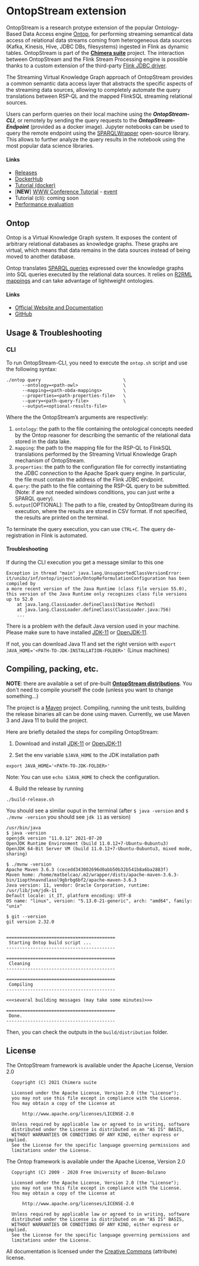 OntopStream extension
=====

OntopStream is a research protype extension of the popular Ontology-Based Data Access engine [Ontop](https://ontop-vkg.org), for performing streaming semantical data access of relational data streams coming from heterogeneous data sources (Kafka, Kinesis, Hive, JDBC DBs, filesystems) ingested in Flink as dynamic tables. OntopStream is part of the [__Chimera suite__](https://chimera-suite.github.io/chimera/) project. The interaction between OntopStream and the Flink Stream Processing engine is possible thanks to a custom extension of the third-party [Flink JDBC driver](https://github.com/ververica/flink-jdbc-driver).

The Streaming Virtual Knowledge Graph approach of OntopStream provides a common semantic data access layer that abstracts the specific aspects of the streaming data sources, allowing to completely automate the query translations between RSP-QL and the mapped FlinkSQL streaming relational sources.

Users can perform queries on their local machine using the ___OntopStream-CLI___, or remotely by sending the query requests to the ___OntopStream-Endpoint___ (provided as a docker image). Jupyter notebooks can be used to query the remote endpoint using the [SPARQLWrapper](https://sparqlwrapper.readthedocs.io/en/latest/) open-source library. This allows to further analyze the query results in the notebook using the most popular data science libraries.

#### Links
- [Releases](https://github.com/chimera-suite/OntopStream/releases)
- [DockerHub](https://hub.docker.com/r/chimerasuite/ontop-stream)
- [Tutorial (docker)](https://github.com/chimera-suite/OntopStream-running-example)
- [__NEW__] [WWW Conference Tutorial](https://github.com/chimera-suite/OntopStream-tutorial) - [event](https://streamreasoning.org/events/web-stream-processing-tutorial-thewebconf/)
- Tutorial (cli): coming soon
- [Performance evaluation](https://github.com/chimera-suite/OntopStream-evaluation)

Ontop
--------------------

Ontop is a Virtual Knowledge Graph system.
It exposes the content of arbitrary relational databases as knowledge graphs. These graphs are virtual, which means that data remains in the data sources instead of being moved to another database.

Ontop translates [SPARQL queries](https://www.w3.org/TR/sparql11-query/) expressed over the knowledge graphs into SQL queries executed by the relational data sources. It relies on [R2RML mappings](https://www.w3.org/TR/r2rml/) and can take advantage of lightweight ontologies.

#### Links
- [Official Website and Documentation](https://ontop-vkg.org)
- [GitHub](https://github.com/ontop/ontop/)

Usage & Troubleshooting
--------------------
### CLI
To run OntopStream-CLI, you need to execute the `ontop.sh` script and use the following syntax:

```
./ontop query                               \
      --ontology=<path-owl>                 \
      --mapping=<path-obda-mappings>        \
      --properties=<path-properties-file>   \
      --query=<path-query-file>             \
      --output=<optional-results-file>
```
Where the the OntopStream’s arguments are respectively:

1. `ontology`: the path to the file containing the ontological concepts needed by the Ontop reasoner for describing the semantic of the relational data stored in the data lake.
2. `mapping`: the path to the mapping file for the RSP-QL to FlinkSQL translations performed by the Streaming Virtual Knowledge Graph mechanism of OntopStream.
3. `properties`: the path to the configuration file for correctly instantiating the JDBC connection to the Apache Spark query engine. In particular, the file must contain the address of the Flink JDBC endpoint.
4. `query`: the path to the file containing the RSP-QL query to be submitted. (Note: if are not needed windows conditions, you can just write a SPARQL query).
5. `output`[OPTIONAL]: The path to a file, created by OntopStream during its execution, where the results are stored in CSV format. If not specified, the results are printed on the terminal.

To terminate the query execution, you can use `CTRL+C`. The query de-registration in Flink is automated.

#### Troubleshooting

If during the CLI execution you get a message similar to this one

```
Exception in thread "main" java.lang.UnsupportedClassVersionError: it/unibz/inf/ontop/injection/OntopReformulationConfiguration has been compiled by
a more recent version of the Java Runtime (class file version 55.0), this version of the Java Runtime only recognizes class file versions up to 52.0
	at java.lang.ClassLoader.defineClass1(Native Method)
	at java.lang.ClassLoader.defineClass(ClassLoader.java:756)
    ...
```
There is a problem with the default Java version used in your machine. Please make sure to have installed [JDK-11](http://jdk.java.net/java-se-ri/11) or [OpenJDK-11](https://jdk.java.net/archive/).

If not, you can download Java 11 and set the right version with `export JAVA_HOME='<PATH-TO-JDK-INSTALLATION-FOLDER>'` (Linux machines)


Compiling, packing, etc.
--------------------

__NOTE__: there are available a set of pre-built __[OntopStream distributions](https://github.com/chimera-suite/OntopStream/releases)__. You don't need to compile yourself the code (unless you want to change something...)

The project is a [Maven](http://maven.apache.org/) project. Compiling,
running the unit tests, building the release binaries all can be done
using maven.  Currently, we use Maven 3 and Java 11 to build the
project.

Here are briefly detailed the steps for compiling OntopStream:


1. Download and install [JDK-11](http://jdk.java.net/java-se-ri/11) or [OpenJDK-11](https://jdk.java.net/archive/)


2. Set the env variable `$JAVA_HOME` to the JDK installation path

```
export JAVA_HOME='<PATH-TO-JDK-FOLDER>'
```
Note: You can use `echo $JAVA_HOME` to check the configuration.


4. Build the release by running

```
./build-release.sh
````
You should see a similar ouput in the terminal (after `$ java -version` and `$ ./mvnw -version` you should see `jdk 11` as version)

```
/usr/bin/java
$ java -version
openjdk version "11.0.12" 2021-07-20
OpenJDK Runtime Environment (build 11.0.12+7-Ubuntu-0ubuntu3)
OpenJDK 64-Bit Server VM (build 11.0.12+7-Ubuntu-0ubuntu3, mixed mode, sharing)

$ ./mvnw -version
Apache Maven 3.6.3 (cecedd343002696d0abb50b32b541b8a6ba2883f)
Maven home: /home/matbelcao/.m2/wrapper/dists/apache-maven-3.6.3-bin/1iopthnavndlasol9gbrbg6bf2/apache-maven-3.6.3
Java version: 11, vendor: Oracle Corporation, runtime: /usr/lib/jvm/jdk-11
Default locale: it_IT, platform encoding: UTF-8
OS name: "linux", version: "5.13.0-21-generic", arch: "amd64", family: "unix"

$ git --version
git version 2.32.0


=========================================
 Starting Ontop build script ...
-----------------------------------------

=========================================
 Cleaning                                
-----------------------------------------

=========================================
 Compiling                               
-----------------------------------------

<<<several building messages (may take some minutes)>>>

=========================================
 Done.                                   
-----------------------------------------
```
Then, you can check the outputs in the `build/distribution` folder.


License
-------

The OntopStream framework is available under the Apache License, Version 2.0

```
  Copyright (C) 2021 Chimera suite

  Licensed under the Apache License, Version 2.0 (the "License");
  you may not use this file except in compliance with the License.
  You may obtain a copy of the License at

      http://www.apache.org/licenses/LICENSE-2.0

  Unless required by applicable law or agreed to in writing, software
  distributed under the License is distributed on an "AS IS" BASIS,
  WITHOUT WARRANTIES OR CONDITIONS OF ANY KIND, either express or implied.
  See the License for the specific language governing permissions and
  limitations under the License.
```


The Ontop framework is available under the Apache License, Version 2.0

```
  Copyright (C) 2009 - 2020 Free University of Bozen-Bolzano

  Licensed under the Apache License, Version 2.0 (the "License");
  you may not use this file except in compliance with the License.
  You may obtain a copy of the License at

      http://www.apache.org/licenses/LICENSE-2.0

  Unless required by applicable law or agreed to in writing, software
  distributed under the License is distributed on an "AS IS" BASIS,
  WITHOUT WARRANTIES OR CONDITIONS OF ANY KIND, either express or implied.
  See the License for the specific language governing permissions and
  limitations under the License.
```

All documentation is licensed under the
[Creative Commons](http://creativecommons.org/licenses/by/4.0/)
(attribute)  license.
